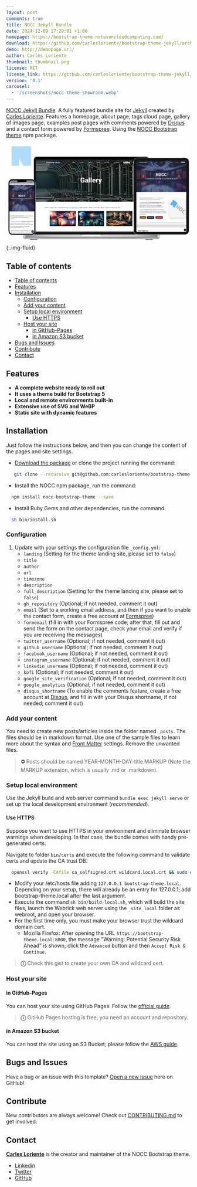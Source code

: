 ```yaml
---
layout: post
comments: true
title: NOCC Jekyll Bundle
date: 2024-12-09 17:20:01 +1:00
homepage: https://bootstrap-theme.notesoncloudcomputing.com/
download: https://github.com/carlesloriente/bootstrap-theme-jekyll/archive/refs/heads/main.zip
demo: http://demopage.url/
author: Carles Loriente
thumbnail: thumbnail.png
license: MIT
license_link: https://github.com/carlesloriente/bootstrap-theme-jekyll/blob/main/LICENSE
version: '0.1'
carousel:
  - '/screenshots/nocc-theme-showroom.webp'
---
```


[NOCC Jekyll Bundle](https://bootstrap-theme.notesoncloudcomputing.com/). A fully featured bundle site for [Jekyll](https://jekyllrb.com/) created by [Carles Loriente](https://github.com/carlesloriente).
Features a homepage, about page, tags cloud page, gallery of images page, examples post pages with comments powered by [Disqus](https://disqus.com/) and a contact form powered by [Formspree](https://formspree.io/).
Using the [NOCC Bootstrap theme](https://www.npmjs.com/package/nocc-bootstrap-theme) npm package.

![NOCC Jekyll Bundle webshots](/screenshots/nocc-showcase.webp){:.img-fluid}

## Table of contents

- [Table of contents](#table-of-contents)
- [Features](#features)
- [Installation](#installation)
  - [Configuration](#configuration)
  - [Add your content](#add-your-content)
  - [Setup local environment](#setup-local-environment)
    - [Use HTTPS](#use-https)
  - [Host your site](#host-your-site)
    - [in GitHub-Pages](#in-github-pages)
    - [in Amazon S3 bucket](#in-amazon-s3-bucket)
- [Bugs and Issues](#bugs-and-issues)
- [Contribute](#contribute)
- [Contact](#contact)

## Features

- **A complete website ready to roll out**
- **It uses a theme build for Bootstrap 5**
- **Local and remote environments built-in**
- **Extensive use of SVG and WeBP**
- **Static site with dynamic features**

## Installation

Just follow the instructions below, and then you can change the content of the pages and site settings.

- [Download the package](https://github.com/carlesloriente/bootstrap-theme-jekyll/archive/refs/heads/main.zip) or clone the project running the command:

```bash
   git clone --recursive git@github.com:carlesloriente/bootstrap-theme-jekyll.git
```

- Install the NOCC npm package, run the command:

```bash
  npm install nocc-bootstrap-theme --save
```

- Install Ruby Gems and other dependencies, run the command:

```bash
  sh bin/install.sh
```

### Configuration

1. Update with your settings the configuration file `_config.yml`:
   - `landing` (Setting for the theme landing site, please set to `false`)
   - `title`
   - `author`
   - `url`
   - `timezone`
   - `description`
   - `full_description` (Setting for the theme landing site, please set to `false`)
   - `gh_repository` (Optional; if not needed, comment it out)
   - `email` (Set to a working email address, and then if you want to enable the contact form, create a free account at [Formspree](https://formspree.io))
   - `formemail` (fill in with your Formspree code; after that, fill out and send the form on the contact page, check your email and verify if you are receiving the messages)
   - `twitter_username` (Optional; if not needed, comment it out)
   - `github_username` (Optional; if not needed, comment it out)
   - `facebook_username` (Optional; if not needed, comment it out)
   - `instagram_username` (Optional; if not needed, comment it out)
   - `linkedin_username` (Optional; if not needed, comment it out)
   - `kofi` (Optional; if not needed, comment it out)
   - `google_site_verification` (Optional; if not needed, comment it out)
   - `google_analytics` (Optional; if not needed, comment it out)
   - `disqus_shortname` (To enable the comments feature, create a free account at [Disqus](https://disqus.com), and fill in with your Disqus shortname, if not needed; comment it out)

### Add your content

You need to create new posts/articles inside the folder named `_posts`. The files should be in markdown format. Use one of the sample files to learn more about the syntax and [Front Matter](https://jekyllrb.com/docs/front-matter/) settings. Remove the unwanted files.

> **&#9940;** Posts should be named YEAR-MONTH-DAY-title.MARKUP (Note the MARKUP extension, which is usually .md or .markdown).

### Setup local environment

Use the Jekyll build and web server command `bundle exec jekyll serve` or set up the local development environment (*recommended*).

#### Use HTTPS

Suppose you want to use HTTPS in your environment and eliminate browser warnings when developing. In that case, the bundle comes with handy pre-generated certs.

Navigate to folder `bin/certs` and execute the following command to validate certs and update the CA trust DB.

```bash
  openssl verify -CAfile ca_selfsigned.crt wildcard.local.crt && sudo cp ca_selfsigned.crt /etc/pki/ca-trust/source/anchors/ && sudo update-ca-trust
```

- Modify your /etc/hosts file adding `127.0.0.1 bootstrap-theme.local`. Depending on your setup, there will already be an entry for 127.0.0.1; add bootstrap-theme.local after the last argument.
- Execute the command `sh bin/build-local.sh`, which will build the site files, launch the Webrick web server using the `_site_local` folder as webroot, and open your browser.
- For the first time only, you must make your browser trust the wildcard domain cert.
  - Mozilla Firefox: After opening the URL `https://bootstrap-theme.local:8000`, the message "Warning: Potential Security Risk Ahead" is shown; click the `Advanced` button and then `Accept Risk & Continue`.

> **&#9432;** Check this gist to create your own CA and wildcard cert.

### Host your site

#### in GitHub-Pages

You can host your site using GitHub Pages. Follow the [official guide](https://docs.github.com/en/pages/getting-started-with-github-pages/creating-a-github-pages-site).

> **&#9432;** GitHub Pages hosting is free; you need an account and repository.

#### in Amazon S3 bucket

You can host the site using an S3 Bucket; please follow the [AWS guide](https://docs.aws.amazon.com/AmazonS3/latest/userguide/WebsiteHosting.html).

## Bugs and Issues

Have a bug or an issue with this template? [Open a new issue](https://github.com/carlesloriente/bootstrap-theme-jekyll/issues) here on GitHub!

## Contribute

New contributors are always welcome! Check out [CONTRIBUTING.md](https://github.com/carlesloriente/bootstrap-theme-jekyll/blob/main/CONTRIBUTING.md) to get involved.

## Contact

**[Carles Loriente](https://www.linkedin.com/in/carles-loriente/)** is the creator and maintainer of the NOCC Bootstrap theme.

- [Linkedin](https://www.linkedin.com/in/carles-loriente)
- [Twitter](https://twitter.com/godarthvader)
- [GitHub](https://github.com/carlesloriente)
